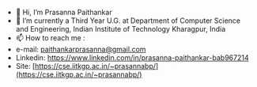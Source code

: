 - 👋 Hi, I’m Prasanna Paithankar
- 🌱 I’m currently a Third Year U.G. at Department of Computer Science and Engineering, Indian Institute of Technology Kharagpur, India
- 📫 How to reach me :
- e-mail: paithankarprasanna@gmail.com
- Linkedin: https://www.linkedin.com/in/prasanna-paithankar-bab967214
- Site: [https://cse.iitkgp.ac.in/~prasannabp/](https://cse.iitkgp.ac.in/~prasannabp/)
<!---    
![](https://komarev.com/ghpvc/?username=PrasannaPaithankar)

<p align=center>
  <img src="https://github-readme-stats.vercel.app/api?username=PrasannaPaithankar&count_private=true&show_icons=true&theme=github_dark" alt="PrasannaPaithankar's Github Stats">

  <img src="https://github-readme-streak-stats.herokuapp.com?user=PrasannaPaithankar&theme=github-dark-blue" alt="Streak Stats">

  <img src="https://github-readme-stats.vercel.app/api/top-langs/?username=PrasannaPaithankar&layout=compact&theme=github_dark" alt="Top Languages">
</p> --->
    

<!---
PrasannaPaithankar/PrasannaPaithankar is a ✨ special ✨ repository because its `README.md` (this file) appears on your GitHub profile.
You can click the Preview link to take a look at your changes.
--->
